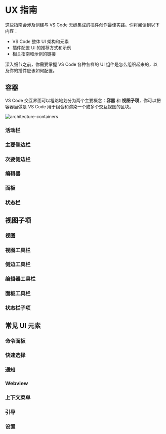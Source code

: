 # UX 指南

这些指南会涉及创建与 VS Code 无缝集成的插件创作最佳实践。你将阅读到以下内容：

- VS Code 整体 UI 架构和元素
- 插件配置 UI 的推荐方式和示例
- 相关指南和示例的链接

深入细节之前，你需要掌握 VS Code 各种各样的 UI 组件是怎么组织起来的，以及你的插件应该如何配置。

## 容器

VS Code 交互界面可以粗略地划分为两个主要概念：**容器** 和 **视图子项**，你可以把容器当做是 VS Code 用于组合和渲染一个或多个交互视图的区块。

![architecture-containers](https://code.visualstudio.com/assets/api/ux-guidelines/examples/architecture-containers.png)

### 活动栏

### 主要侧边栏

### 次要侧边栏

### 编辑器

### 面板

### 状态栏

## 视图子项

### 视图

### 视图工具栏

### 侧边工具栏

### 编辑器工具栏

### 面板工具栏

### 状态栏子项

## 常见 UI 元素

### 命令面板

### 快速选择

### 通知

### Webview

### 上下文菜单

### 引导

### 设置